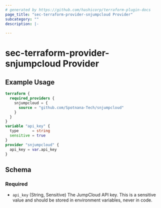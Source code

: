 ```yaml
---
# generated by https://github.com/hashicorp/terraform-plugin-docs
page_title: "sec-terraform-provider-snjumpcloud Provider"
subcategory: ""
description: |-
  
---
```


# sec-terraform-provider-snjumpcloud Provider



## Example Usage

```terraform
terraform {
  required_providers {
    snjumpcloud = {
      source = "github.com/Spotnana-Tech/snjumpcloud"
    }
  }
}
variable "api_key" {
  type      = string
  sensitive = true
}
provider "snjumpcloud" {
  api_key = var.api_key
}
```

<!-- schema generated by tfplugindocs -->
## Schema

### Required

- `api_key` (String, Sensitive) The JumpCloud API key. This is a sensitive value and should be stored in environment variables, never in code.

